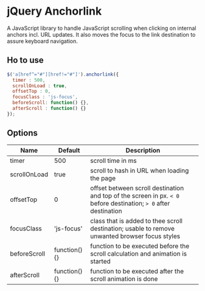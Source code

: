 # jQuery Anchorlink

A JavaScript library to handle JavaScript scrolling when clicking on internal anchors incl. URL updates. It also moves the focus to the link destination to assure keyboard navigation.

## Ho to use
```javascript
$('a[href^="#"][href!="#"]').anchorlink({
  timer : 500,
  scrollOnLoad : true,
  offsetTop : 0,
  focusClass : 'js-focus',
  beforeScroll: function() {},
  afterScroll : function() {}
});
```

## Options
| Name                | Default        | Description                       |
|---------------------|----------------|-------------------------------------------------------------------------------------------------|
| timer               | 500            | scroll time in ms               |
| scrollOnLoad        | true           | scroll to hash in URL when loading the page |
| offsetTop           | 0              | offset between scroll destination and top of the screen in px. `< 0` before destination; `> 0` after destination   |
| focusClass          | 'js-focus'     | class that is added to thee scroll destination; usable to remove unwanted browser focus styles   |
| beforeScroll        | function() {}  | function to be executed before the scroll calculation and animation is started   |
| afterScroll         | function() {}  | function to be executed after the scroll animation is done   |
